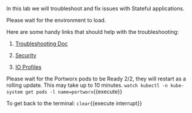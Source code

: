 </br>

In this lab we will troubleshoot and fix issues with Stateful applications. 


Please wait for the environment to load.


Here are some handy links that should help with the troubleshooting:

1. [Troubleshooting Doc](https://2.3.docs.portworx.com/portworx-install-with-kubernetes/operate-and-maintain-on-kubernetes/troubleshooting/)

2. [Security](https://2.3.docs.portworx.com/cloud-references/security/kubernetes/shared-secret-model/)

3. [IO Profiles](https://2.3.docs.portworx.com/install-with-other/operate-and-maintain/performance-and-tuning/tuning/)


Please wait for the Portworx pods to be Ready 2/2, they will restart as a rolling update. This may take up to 10 minutes.
`watch kubectl -n kube-system get pods -l name=portworx`{{execute}}

To get back to the terminal:
```clear```{{execute interrupt}}
